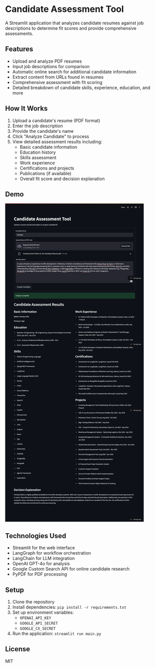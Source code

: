 # Candidate Assessment Tool

A Streamlit application that analyzes candidate resumes against job descriptions to determine fit scores and provide comprehensive assessments.

## Features

- Upload and analyze PDF resumes
- Input job descriptions for comparison
- Automatic online search for additional candidate information
- Extract content from URLs found in resumes
- Comprehensive assessment with fit scoring
- Detailed breakdown of candidate skills, experience, education, and more

## How It Works

1. Upload a candidate's resume (PDF format)
2. Enter the job description
3. Provide the candidate's name
4. Click "Analyze Candidate" to process
5. View detailed assessment results including:
   - Basic candidate information
   - Education history
   - Skills assessment
   - Work experience
   - Certifications and projects
   - Publications (if available)
   - Overall fit score and decision explanation

## Demo

![Application Demo](demo.jpg)

## Technologies Used

- Streamlit for the web interface
- LangGraph for workflow orchestration
- LangChain for LLM integration
- OpenAI GPT-4o for analysis
- Google Custom Search API for online candidate research
- PyPDF for PDF processing

## Setup

1. Clone the repository
2. Install dependencies: `pip install -r requirements.txt`
3. Set up environment variables:
   - `OPENAI_API_KEY`
   - `GOOGLE_API_SECRET`
   - `GOOGLE_CX_SECRET`
4. Run the application: `streamlit run main.py`

## License

MIT
